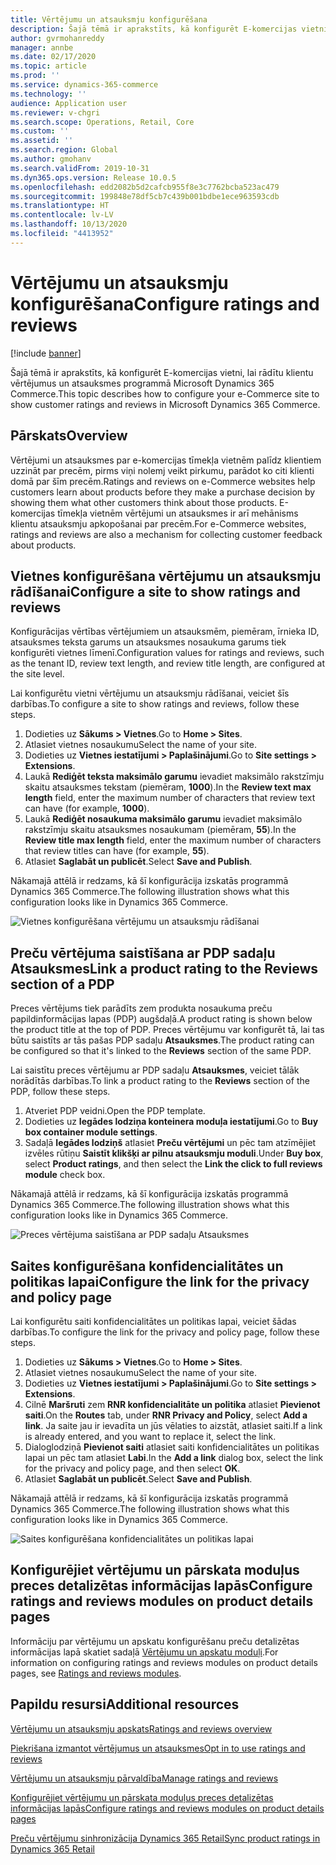 ```yaml
---
title: Vērtējumu un atsauksmju konfigurēšana
description: Šajā tēmā ir aprakstīts, kā konfigurēt E-komercijas vietni, lai rādītu klientu vērtējumus un atsauksmes programmā Microsoft Dynamics 365 Commerce.
author: gvrmohanreddy
manager: annbe
ms.date: 02/17/2020
ms.topic: article
ms.prod: ''
ms.service: dynamics-365-commerce
ms.technology: ''
audience: Application user
ms.reviewer: v-chgri
ms.search.scope: Operations, Retail, Core
ms.custom: ''
ms.assetid: ''
ms.search.region: Global
ms.author: gmohanv
ms.search.validFrom: 2019-10-31
ms.dyn365.ops.version: Release 10.0.5
ms.openlocfilehash: edd2082b5d2cafcb955f8e3c7762bcba523ac479
ms.sourcegitcommit: 199848e78df5cb7c439b001bdbe1ece963593cdb
ms.translationtype: HT
ms.contentlocale: lv-LV
ms.lasthandoff: 10/13/2020
ms.locfileid: "4413952"
---
```

# <a name="configure-ratings-and-reviews"></a><span data-ttu-id="c70b8-103">Vērtējumu un atsauksmju konfigurēšana</span><span class="sxs-lookup"><span data-stu-id="c70b8-103">Configure ratings and reviews</span></span>

[!include [banner](includes/banner.md)]

<span data-ttu-id="c70b8-104">Šajā tēmā ir aprakstīts, kā konfigurēt E-komercijas vietni, lai rādītu klientu vērtējumus un atsauksmes programmā Microsoft Dynamics 365 Commerce.</span><span class="sxs-lookup"><span data-stu-id="c70b8-104">This topic describes how to configure your e-Commerce site to show customer ratings and reviews in Microsoft Dynamics 365 Commerce.</span></span>

## <a name="overview"></a><span data-ttu-id="c70b8-105">Pārskats</span><span class="sxs-lookup"><span data-stu-id="c70b8-105">Overview</span></span>

<span data-ttu-id="c70b8-106">Vērtējumi un atsauksmes par e-komercijas tīmekļa vietnēm palīdz klientiem uzzināt par precēm, pirms viņi nolemj veikt pirkumu, parādot ko citi klienti domā par šīm precēm.</span><span class="sxs-lookup"><span data-stu-id="c70b8-106">Ratings and reviews on e-Commerce websites help customers learn about products before they make a purchase decision by showing them what other customers think about those products.</span></span> <span data-ttu-id="c70b8-107">E-komercijas tīmekļa vietnēm vērtējumi un atsauksmes ir arī mehānisms klientu atsauksmju apkopošanai par precēm.</span><span class="sxs-lookup"><span data-stu-id="c70b8-107">For e-Commerce websites, ratings and reviews are also a mechanism for collecting customer feedback about products.</span></span> 

## <a name="configure-a-site-to-show-ratings-and-reviews"></a><span data-ttu-id="c70b8-108">Vietnes konfigurēšana vērtējumu un atsauksmju rādīšanai</span><span class="sxs-lookup"><span data-stu-id="c70b8-108">Configure a site to show ratings and reviews</span></span>

<span data-ttu-id="c70b8-109">Konfigurācijas vērtības vērtējumiem un atsauksmēm, piemēram, īrnieka ID, atsauksmes teksta garums un atsauksmes nosaukuma garums tiek konfigurēti vietnes līmenī.</span><span class="sxs-lookup"><span data-stu-id="c70b8-109">Configuration values for ratings and reviews, such as the tenant ID, review text length, and review title length, are configured at the site level.</span></span> 

<span data-ttu-id="c70b8-110">Lai konfigurētu vietni vērtējumu un atsauksmju rādīšanai, veiciet šīs darbības.</span><span class="sxs-lookup"><span data-stu-id="c70b8-110">To configure a site to show ratings and reviews, follow these steps.</span></span> 

1. <span data-ttu-id="c70b8-111">Dodieties uz **Sākums \> Vietnes**.</span><span class="sxs-lookup"><span data-stu-id="c70b8-111">Go to **Home \> Sites**.</span></span>
1. <span data-ttu-id="c70b8-112">Atlasiet vietnes nosaukumu</span><span class="sxs-lookup"><span data-stu-id="c70b8-112">Select the name of your site.</span></span> 
1. <span data-ttu-id="c70b8-113">Dodieties uz **Vietnes iestatījumi \> Paplašinājumi**.</span><span class="sxs-lookup"><span data-stu-id="c70b8-113">Go to **Site settings \> Extensions**.</span></span> 
1. <span data-ttu-id="c70b8-114">Laukā **Rediģēt teksta maksimālo garumu** ievadiet maksimālo rakstzīmju skaitu atsauksmes tekstam (piemēram, **1000**).</span><span class="sxs-lookup"><span data-stu-id="c70b8-114">In the **Review text max length** field, enter the maximum number of characters that review text can have (for example, **1000**).</span></span> 
1. <span data-ttu-id="c70b8-115">Laukā **Rediģēt nosaukuma maksimālo garumu** ievadiet maksimālo rakstzīmju skaitu atsauksmes nosaukumam (piemēram, **55**).</span><span class="sxs-lookup"><span data-stu-id="c70b8-115">In the **Review title max length** field, enter the maximum number of characters that review titles can have (for example, **55**).</span></span> 
1. <span data-ttu-id="c70b8-116">Atlasiet **Saglabāt un publicēt**.</span><span class="sxs-lookup"><span data-stu-id="c70b8-116">Select **Save and Publish**.</span></span> 

<span data-ttu-id="c70b8-117">Nākamajā attēlā ir redzams, kā šī konfigurācija izskatās programmā Dynamics 365 Commerce.</span><span class="sxs-lookup"><span data-stu-id="c70b8-117">The following illustration shows what this configuration looks like in Dynamics 365 Commerce.</span></span>

![Vietnes konfigurēšana vērtējumu un atsauksmju rādīšanai](media/rnr-eCommerce-site-appsettings.png)

## <a name="link-a-product-rating-to-the-reviews-section-of-a-pdp"></a><span data-ttu-id="c70b8-119">Preču vērtējuma saistīšana ar PDP sadaļu Atsauksmes</span><span class="sxs-lookup"><span data-stu-id="c70b8-119">Link a product rating to the Reviews section of a PDP</span></span>

<span data-ttu-id="c70b8-120">Preces vērtējums tiek parādīts zem produkta nosaukuma preču papildinformācijas lapas (PDP) augšdaļā.</span><span class="sxs-lookup"><span data-stu-id="c70b8-120">A product rating is shown below the product title at the top of PDP.</span></span> <span data-ttu-id="c70b8-121">Preces vērtējumu var konfigurēt tā, lai tas būtu saistīts ar tās pašas PDP sadaļu **Atsauksmes**.</span><span class="sxs-lookup"><span data-stu-id="c70b8-121">The product rating can be configured so that it's linked to the **Reviews** section of the same PDP.</span></span> 

<span data-ttu-id="c70b8-122">Lai saistītu preces vērtējumu ar PDP sadaļu **Atsauksmes**, veiciet tālāk norādītās darbības.</span><span class="sxs-lookup"><span data-stu-id="c70b8-122">To link a product rating to the **Reviews** section of the PDP, follow these steps.</span></span>

1. <span data-ttu-id="c70b8-123">Atveriet PDP veidni.</span><span class="sxs-lookup"><span data-stu-id="c70b8-123">Open the PDP template.</span></span> 
1. <span data-ttu-id="c70b8-124">Dodieties uz **Iegādes lodziņa konteinera moduļa iestatījumi**.</span><span class="sxs-lookup"><span data-stu-id="c70b8-124">Go to **Buy box container module settings**.</span></span>
1. <span data-ttu-id="c70b8-125">Sadaļā **Iegādes lodziņš** atlasiet **Preču vērtējumi** un pēc tam atzīmējiet izvēles rūtiņu **Saistīt klikšķi ar pilnu atsauksmju moduli**.</span><span class="sxs-lookup"><span data-stu-id="c70b8-125">Under **Buy box**, select **Product ratings**, and then select the **Link the click to full reviews module** check box.</span></span>

<span data-ttu-id="c70b8-126">Nākamajā attēlā ir redzams, kā šī konfigurācija izskatās programmā Dynamics 365 Commerce.</span><span class="sxs-lookup"><span data-stu-id="c70b8-126">The following illustration shows what this configuration looks like in Dynamics 365 Commerce.</span></span>

![Preces vērtējuma saistīšana ar PDP sadaļu Atsauksmes](media/rnr-eCommerce-buy-box-rating-summary.png)

## <a name="configure-the-link-for-the-privacy-and-policy-page"></a><span data-ttu-id="c70b8-128">Saites konfigurēšana konfidencialitātes un politikas lapai</span><span class="sxs-lookup"><span data-stu-id="c70b8-128">Configure the link for the privacy and policy page</span></span>

<span data-ttu-id="c70b8-129">Lai konfigurētu saiti konfidencialitātes un politikas lapai, veiciet šādas darbības.</span><span class="sxs-lookup"><span data-stu-id="c70b8-129">To configure the link for the privacy and policy page, follow these steps.</span></span>

1. <span data-ttu-id="c70b8-130">Dodieties uz **Sākums \> Vietnes**.</span><span class="sxs-lookup"><span data-stu-id="c70b8-130">Go to **Home \> Sites**.</span></span>
1. <span data-ttu-id="c70b8-131">Atlasiet vietnes nosaukumu</span><span class="sxs-lookup"><span data-stu-id="c70b8-131">Select the name of your site.</span></span> 
1. <span data-ttu-id="c70b8-132">Dodieties uz **Vietnes iestatījumi \> Paplašinājumi**.</span><span class="sxs-lookup"><span data-stu-id="c70b8-132">Go to **Site settings \> Extensions**.</span></span>
1. <span data-ttu-id="c70b8-133">Cilnē **Maršruti** zem **RNR konfidencialitāte un politika** atlasiet **Pievienot saiti**.</span><span class="sxs-lookup"><span data-stu-id="c70b8-133">On the **Routes** tab, under **RNR Privacy and Policy**, select **Add a link**.</span></span> <span data-ttu-id="c70b8-134">Ja saite jau ir ievadīta un jūs vēlaties to aizstāt, atlasiet saiti.</span><span class="sxs-lookup"><span data-stu-id="c70b8-134">If a link is already entered, and you want to replace it, select the link.</span></span> 
1. <span data-ttu-id="c70b8-135">Dialoglodziņā **Pievienot saiti** atlasiet saiti konfidencialitātes un politikas lapai un pēc tam atlasiet **Labi**.</span><span class="sxs-lookup"><span data-stu-id="c70b8-135">In the **Add a link** dialog box, select the link for the privacy and policy page, and then select **OK**.</span></span> 
1. <span data-ttu-id="c70b8-136">Atlasiet **Saglabāt un publicēt**.</span><span class="sxs-lookup"><span data-stu-id="c70b8-136">Select **Save and Publish**.</span></span> 

<span data-ttu-id="c70b8-137">Nākamajā attēlā ir redzams, kā šī konfigurācija izskatās programmā Dynamics 365 Commerce.</span><span class="sxs-lookup"><span data-stu-id="c70b8-137">The following illustration shows what this configuration looks like in Dynamics 365 Commerce.</span></span>

![Saites konfigurēšana konfidencialitātes un politikas lapai](media/rnr-eCommerce-rnr-privacy-policy-link.png)

## <a name="configure-ratings-and-reviews-modules-on-product-details-pages"></a><span data-ttu-id="c70b8-139">Konfigurējiet vērtējumu un pārskata moduļus preces detalizētas informācijas lapās</span><span class="sxs-lookup"><span data-stu-id="c70b8-139">Configure ratings and reviews modules on product details pages</span></span>

<span data-ttu-id="c70b8-140">Informāciju par vērtējumu un apskatu konfigurēšanu preču detalizētas informācijas lapā skatiet sadaļā [Vērtējumu un apskatu moduļi](ratings-reviews-modules.md).</span><span class="sxs-lookup"><span data-stu-id="c70b8-140">For information on configuring ratings and reviews modules on product details pages, see [Ratings and reviews modules](ratings-reviews-modules.md).</span></span>

## <a name="additional-resources"></a><span data-ttu-id="c70b8-141">Papildu resursi</span><span class="sxs-lookup"><span data-stu-id="c70b8-141">Additional resources</span></span>

[<span data-ttu-id="c70b8-142">Vērtējumu un atsauksmju apskats</span><span class="sxs-lookup"><span data-stu-id="c70b8-142">Ratings and reviews overview</span></span>](ratings-reviews-overview.md)

[<span data-ttu-id="c70b8-143">Piekrišana izmantot vērtējumus un atsauksmes</span><span class="sxs-lookup"><span data-stu-id="c70b8-143">Opt in to use ratings and reviews</span></span>](opt-in-ratings-reviews.md)

[<span data-ttu-id="c70b8-144">Vērtējumu un atsauksmju pārvaldība</span><span class="sxs-lookup"><span data-stu-id="c70b8-144">Manage ratings and reviews</span></span>](manage-reviews.md)

[<span data-ttu-id="c70b8-145">Konfigurējiet vērtējumu un pārskata moduļus preces detalizētas informācijas lapās</span><span class="sxs-lookup"><span data-stu-id="c70b8-145">Configure ratings and reviews modules on product details pages</span></span>](ratings-reviews-modules.md)

[<span data-ttu-id="c70b8-146">Preču vērtējumu sinhronizācija Dynamics 365 Retail</span><span class="sxs-lookup"><span data-stu-id="c70b8-146">Sync product ratings in Dynamics 365 Retail</span></span>](sync-product-ratings.md)
